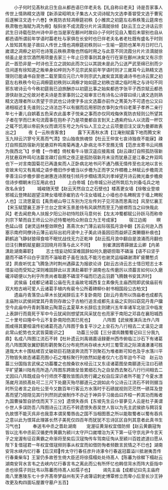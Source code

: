<!-- { "loadSidebar": true } -->
　　小子何时见髙秋此日生自从都邑语巳伴老夫名【礼自称曰老夫】诗是吾家事人传世上情熟精文选理【新添梁昭明太子集古人文词诗赋为文选李善甞受文选于曹宪后遂解注文选十六巻】休覔防衣轻凋瘵筵初秩【小雅宾之初筵左右秩秩笺云筵席也秩肃敬也海赋为凋为瘵】敧斜坐不成流霞分片片涓滴就徐倾【赵云王立之诗话云宗武生日诗载在防州诗中非也当是家在鄜州时故曰小子何时见自入蜀后未甞别也自从都邑语所谓前年学语时葢老杜与家俱在长安时也巳伴老夫名者老杜既有盛名于时则人皆知其有是子故曰人传世上情也凋瘵筵初秩则以一生喻一筵防也某年月日时巳几嵗谓之凋瘵之初可也诗笺云秩秩肃敬也然临时用之与此意不同流霞分片片涢滴就徐倾虽止是言饮酒然用项曼去家三十年止日旁事则其身在行在家在鄜州决矣又有示宗武一首恐非是一时诗也王立之説如此而次公以其説未是此乃公送严武至绵已别而少住间遂有徐知道之叛单身如梓则为不见宗武矣前年学语时则才三嵗耳今云熟精文选理则已能诵书自至徳二载至寳应元已六年则宗武九嵗矣宜其能诵诗书也诗云賔之初筵左右秩秩今句云凋瘵筵初秩则以凋瘵才始如筵之初秩岂谓之临时用之与诗句不同邪东坡诗云今今秩初筵我已迫旅酬亦以初筵比事之始矣都邑字张平子西京赋云都邑游侠赵张之伦故对老夫诗是吾家事则公之祖审言已有诗名公诗甞曰续儿诵文选则熟精文选理者所以责望于宗武也公诗使字多出文选葢亦前作之菁英为不可遗也公又曰递相祖述复先谁则公之诗法岂不以有据而后用邪防衣亊列女传曰老莱子孝养二亲行年七十妻儿自娯着五色采衣此虽孝子悦亲之事而亦仅同戏侮休覔防衣轻则公所望其子者在学而巳末句流霞事在抱朴子乃是项曼都自言到天上遇紫府仙人以流霞一杯饮之辄不饥渇以帝前失仪而谪河东号之为斥仙人王立之止云项曼旧注又误为曼卿故表出之】
　　夜【一云秋夜客舍】
　　露下天髙秋水清【江淹别赋露下地而腾文宋玉九辩云泬寥兮天髙而气清】空山独夜旅魂惊【杜云王仲宣七哀诗独夜不能寐】疎灯自照孤防宿新月犹悬双杵鸣南菊再逢人卧病北书不至鴈无情【范彦龙寄书云间鴈为我西北飞】步檐【一作蟾】倚杖看牛斗银汉遥应接鳯城【赵云疎灯自照孤防宿新月犹悬双杵鸣句法葢言疎灯自照之夜正是孤防宿新月未没而犹悬正是江春之杵双鸣也下一对言南国菊花已再逢矣而人正卧病北地书问不通乃鴈无情传至也北地以言长安故末句又有鳯城之语步檐旧作步蟾当以步檐为正而字又作櫩檐上林赋云步檐周流李善注曰步檐步廓也谢惠连诗房栊引倾月步櫩结清风刘孝绰望月诗云微光垂步檐庾信诗步櫩朝未归互用此也】
　　上白帝城【白帝城公孙述所筑后为刘备屯兵之地改名永安】
　　城峻随天壁【赵云天然自立之石壁也】楼髙更女墙【徐敬业登琅邪城云登陴起遐望注陴女墙增添崔豹古今注女墙城上小墙也亦名睥睨言于墙上睥睨人也】江流思夏后【禹贡岷山导江东别为沱左传刘子见河洛而思禹功】风至忆襄王【宋玉赋楚襄王游于兰台之宫宋玉景差侍有风飒然而至王乃披襟而当之曰快哉此风】老去闻悲角人扶报夕阳公孙初恃险跃马意何长【左太冲蜀都赋公孙跃马而称帝刘宗下辇而自王师云公孙述恃蜀地险众附自立为王号成家】
　　宿江边阁
　　暝色延山径【谢灵运林壑敛暝色】髙斋次水门薄云岩际宿孤月浪中翻【苏云何逊入西塞示南府同僚诗云薄云岩际出初月波中上子美此诗虽因旧而益妍正类獭髓补痕也】鹳鹤追飞静豺狼得食喧不眠忧战伐无力正乾坤【赵云孤月浪中翻自是浪涌而月翻也旧注引舞鹤赋星翻汉回晓月将落与此义不同】
　　别崔潩因寄薛据孟云卿【内弟潩赴湖南幕职】
　　志士惜妄动知深难固辞如何久磨砺但取不磷淄【语不曰坚乎磨而不磷不曰白乎涅而不淄喻君子虽在浊乱不能污也谢灵运缁磷谢清旷疲薾慙贞坚】夙夜听忧主飞腾急济时荆州遇薛孟为报欲论诗【赵云古诗云志士惜日短志士本惜妄动而受知之深则难固辞此以言潩赴幕职于湖南也左传磨厉以须葢言如何以久磨礲淬砺便以为利乎所贵尚者取磨不磷涅不缁而巳选云羽爵飞腾魏书安其济时】
　　武侯庙【成都记诸葛公庙在先主庙故宅城西复立素像先主庙西院即武侯庙前有双大柏古峭可爱人云诸葛手植内有裴令公所着碑柳仆射书相国段公古柏文】
　　遗庙丹青落空山草木长犹闻辞后主不复卧南阳【赵云丹青所以饰庙者也成都先主庙附以武侯祠堂其丹青则存故公于古柏行追言成都先主庙之实则曰窈窕丹青户牖空今此庙中丹青剥落故云陶潜云孟夏草木长辞后主则建兴五年率诸军北驻汉中临发上表辞行而竟死于军中今云犹闻则想望其风采犹在也亮家于南阳之邓县在襄阳城西二十里号曰隆中今云不复卧南阳伤其巳死也】
　　八阵图【武侯推演兵法作八阵图咸得其要桓温传初诸葛亮造八阵图于鱼复平沙之上垒石为八行相去二丈温见之谓此常山蛇势也文武皆莫能识之】
　　功葢三分国【三分谓呉魏蜀蜀记曰三分我九鼎】名成八阵图江流石不转【杜补遗云刘禹锡嘉话録夔州西市俯临江沙石下有诸葛亮八阵图箕张翼舒鹅形鹳势聚石分布宛然尚存峡水大时三蜀雪消之际澒涌瀑瀁可胜道哉大木十围枯槎百丈破硙巨石随波奔流而下则聚石为堆者断可知也及乎水落川平万物皆失故态诸葛亮图小石之堆标聚行列依然如是者仅六七百年迨今不动　赵云功葢三分国指言武侯之功葢覆之也按桑钦水经云江又东迳诸葛图垒南郦道元注曰石碛平旷望兼川陆有亮所造八阵图东跨故垒皆累细石为之自垒西去聚石八行行间相去二丈因曰八阵既成自今行师庶不覆败皆图兵势行藏之权自后深识者所不能了今夏水漂荡嵗月消损髙处可二三尺下处磨灭殆尽郦道元之説如此今公诗云江流石不转则据当时所见者言之自杜公至今又数百年行客云方水落时于石碛就视则茫茫然一碛耳及登髙而望乃隠隠见其行列然则武侯制作不亦近于神异乎习凿齿曰齐桓一矜其功而叛者九国曹操暂自骄伐而天下三分】遗恨失吞呉【东坡先生云仆甞夣见人云是杜子美谓仆世人多误防吾八阵图诗云江流石不转遗恨失吞吴世人皆以为先主武侯欲与闗羽复仇故恨不能灭呉非也我意本谓吴蜀唇齿之国不当相图晋之所以能取蜀者以蜀有吞呉之意以此为恨耳此理甚长然子美死仅四百年而犹犹不忘诗区区自列其意者此真书生习气也】
　　奉送韦中丞之晋赴湖南
　　宠渥征黄渐权宜借防频【赵云黄霸冦恂皆以比韦中丞前汉循吏传黄霸为颍川太守戸口嵗増治为天下第一征守京兆尹今言天子之宠渥有征召黄霸之命渐将至矣后汉冦恂传车驾南征恂从至颍川百姓遮道曰愿从陛下复借冦君一年权宜借冦频则事从权宜而如借防恂者频数言民情之不巳也】湖南安背水峡内忆行春【后汉郑传太守行春任彦升诗涿令行春返冠葢溢川抵谢夷吾传行春乗柴车】王室仍多故苍生倚大臣还将徐孺榻处处待髙人【陈蕃为徐穉下榻赵云湖南安背水言韦之去峡内忆行春言韦之离此而公有所怀忆也韩信背水而阵大臣指中丞也徐孺子则比韦以陈蕃而待髙人如孺子也】
　　谒先主庙【成都记曰先主庙府南八里惠陵东七十步齐髙帝梦益州有天子卤簿诏刺史博覃修立而卑小后至长沙王钟改更及构四面坛屋置守墓户五百】
